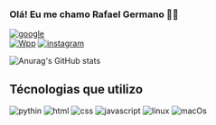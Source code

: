 ### Olá! Eu me chamo Rafael Germano 👲🏻
[![google](https://img.shields.io/badge/Gmail-D14836?style=for-thezzz-badge&logo=gmail&logoColor=white)](mailto:rafalgermanojapa@gmail.com)<br>
[![Wpp](https://img.shields.io/badge/WhatsApp-25D366?style=for-the-badge&logo=whatsapp&logoColor=white)](https://wa.me/5516994180070)
[![instagram](https://img.shields.io/badge/Instagram-E4405F?style=for-the-badge&logo=instagram&logoColor=white)](https://www.instagram.com/rafaelljapa/)


![Anurag's GitHub stats](https://github-readme-stats.vercel.app/api?username=vrDante016&show_icons=true&theme=dracula)


## Técnologias que utilizo
![pythin](https://img.shields.io/badge/Python-14354C?style=for-the-badge&logo=python&logoColor=yellow)
![html](https://img.shields.io/badge/HTML-239120?style=for-the-badge&logo=html5&logoColor=white)
![css](https://img.shields.io/badge/CSS-239120?&style=for-the-badge&logo=css3&logoColor=black)
![javascript](https://img.shields.io/badge/JavaScript-F7DF1E?style=for-the-badge&logo=javascript&logoColor=black)
![linux](https://img.shields.io/badge/Ubuntu-E95420?style=for-the-badge&logo=ubuntu&logoColor=white)
![macOs](https://img.shields.io/badge/mac%20os-000000?style=for-the-badge&logo=apple&logoColor=white)
